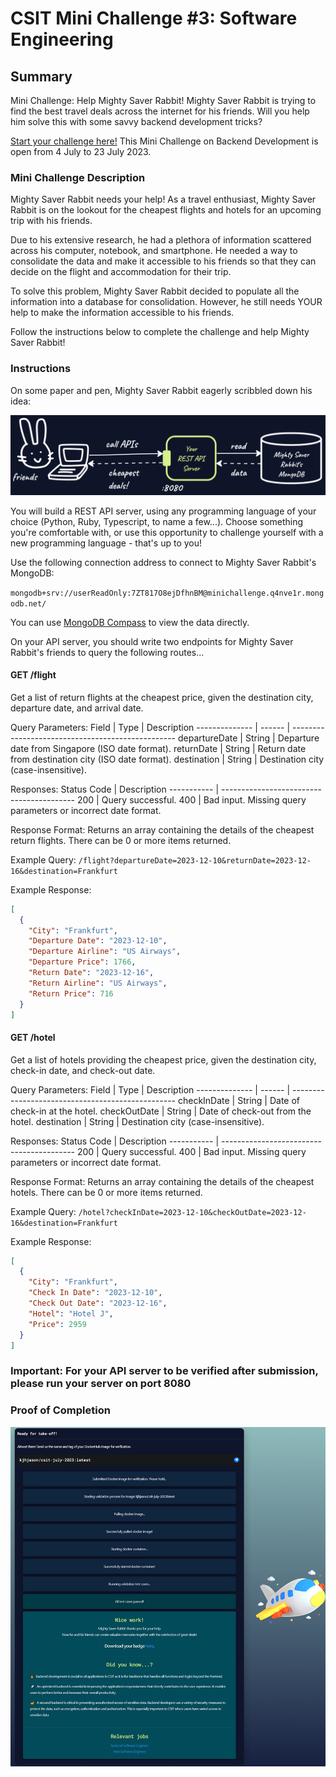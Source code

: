 # CSIT Mini Challenge #3: Software Engineering

## Summary

Mini Challenge: Help Mighty Saver Rabbit!
Mighty Saver Rabbit is trying to find the best travel deals across the internet for his friends. Will you help him solve this with some savvy backend development tricks?

[Start your challenge here!](https://go.gov.sg/se-minichallenge)
This Mini Challenge on Backend Development is open from 4 July to 23 July 2023.

### Mini Challenge Description

Mighty Saver Rabbit needs your help!
As a travel enthusiast, Mighty Saver Rabbit is on the lookout for the cheapest flights and hotels for an upcoming trip with his friends.

Due to his extensive research, he had a plethora of information scattered across his computer, notebook, and smartphone. He needed a way to consolidate the data and make it accessible to his friends so that they can decide on the flight and accommodation for their trip.

To solve this problem, Mighty Saver Rabbit decided to populate all the information into a database for consolidation. However, he still needs YOUR help to make the information accessible to his friends.

Follow the instructions below to complete the challenge and help Mighty Saver Rabbit!

### Instructions

On some paper and pen, Mighty Saver Rabbit eagerly scribbled down his idea:

![API Diagram](/res/Diagram.png)

You will build a REST API server, using any programming language of your choice (Python, Ruby, Typescript, to name a few...). Choose something you're comfortable with, or use this opportunity to challenge yourself with a new programming language - that's up to you!

Use the following connection address to connect to Mighty Saver Rabbit's MongoDB:

`mongodb+srv://userReadOnly:7ZT817O8ejDfhnBM@minichallenge.q4nve1r.mongodb.net/`

You can use [MongoDB Compass](https://www.mongodb.com/products/compass) to view the data directly.

On your API server, you should write two endpoints for Mighty Saver Rabbit's friends to query the following routes...

#### GET /flight

Get a list of return flights at the cheapest price, given the destination city, departure date, and arrival date.

Query Parameters:
Field          | Type   | Description
-------------- | ------ | -------------------------------------------------
departureDate  | String | Departure date from Singapore (ISO date format).
returnDate     | String | Return date from destination city (ISO date format).
destination    | String | Destination city (case-insensitive).

Responses:
Status Code | Description
----------- | -----------------------------------------
200         | Query successful.
400         | Bad input. Missing query parameters or incorrect date format.

Response Format:
Returns an array containing the details of the cheapest return flights. There can be 0 or more items returned.

Example Query:
`/flight?departureDate=2023-12-10&returnDate=2023-12-16&destination=Frankfurt`

Example Response:

```json
[
  {
    "City": "Frankfurt",
    "Departure Date": "2023-12-10",
    "Departure Airline": "US Airways",
    "Departure Price": 1766,
    "Return Date": "2023-12-16",
    "Return Airline": "US Airways",
    "Return Price": 716
  }
]
```

#### GET /hotel

Get a list of hotels providing the cheapest price, given the destination city, check-in date, and check-out date.

Query Parameters:
Field          | Type   | Description
-------------- | ------ | -------------------------------------------------
checkInDate    | String | Date of check-in at the hotel.
checkOutDate   | String | Date of check-out from the hotel.
destination    | String | Destination city (case-insensitive).

Responses:
Status Code | Description
----------- | -----------------------------------------
200         | Query successful.
400         | Bad input. Missing query parameters or incorrect date format.

Response Format:
Returns an array containing the details of the cheapest hotels. There can be 0 or more items returned.

Example Query:
`/hotel?checkInDate=2023-12-10&checkOutDate=2023-12-16&destination=Frankfurt`

Example Response:

```json
[
  {
    "City": "Frankfurt",
    "Check In Date": "2023-12-10",
    "Check Out Date": "2023-12-16",
    "Hotel": "Hotel J",
    "Price": 2959
  }
]
```

### Important: For your API server to be verified after submission, please run your server on port 8080

### Proof of Completion

![Proof of Completion](/res/proof.png)
